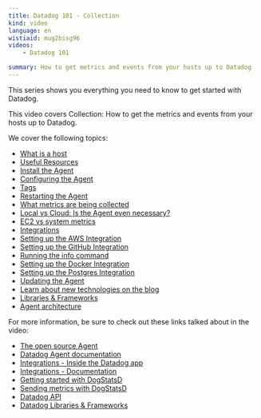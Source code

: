 ```yaml
---
title: Datadog 101 - Collection
kind: video
language: en
wistiaid: mug2bisg96
videos:
    - Datadog 101

summary: How to get metrics and events from your hosts up to Datadog
---
```


This series shows you everything you need to know to get started with Datadog. 

This video covers Collection: How to get the metrics and events from your hosts up to Datadog. 

We cover the following topics:

* [What is a host](?wtime=25.5)
* [Useful Resources](?wtime=55)
* [Install the Agent](?wtime=74)
* [Configuring the Agent](?wtime=129)
* [Tags](?wtime=159)
* [Restarting the Agent](?wtime=234)
* [What metrics are being collected](?wtime=248)
* [Local vs Cloud: Is the Agent even necessary?](?wtime=268)
* [EC2 vs system metrics](?wtime=305)
* [Integrations](?wtime=336)
* [Setting up the AWS Integration](?wtime=404)
* [Setting up the GitHub Integration](?wtime=447)
* [Running the info command](?wtime=489)
* [Setting up the Docker Integration](?wtime=497)
* [Setting up the Postgres Integration](?wtime=526)
* [Updating the Agent](?wtime=541)
* [Learn about new technologies on the blog](?wtime=564)
* [Libraries & Frameworks](?wtime=610)
* [Agent architecture](?wtime=645)

For more information, be sure to check out these links talked about in the video:

* [The open source Agent][1]
* [Datadog Agent documentation][2]
* [Integrations - Inside the Datadog app][3]
* [Integrations - Documentation][4]
* [Getting started with DogStatsD][5]
* [Sending metrics with DogStatsD][6]
* [Datadog API][7]
* [Datadog Libraries & Frameworks][8]

[1]: http://dtdg.co/101-agent-gh
[2]: http://dtdg.co/101-agent
[3]: http://dtdg.co/101-tiles
[4]: http://dtdg.co/101-int-docs
[5]: http://dtdg.co/101-dogstatsd
[6]: http://dtdg.co/101-senddogstatsd
[7]: http://dtdg.co/101-api
[8]: http://dtdg.co/101-libs
